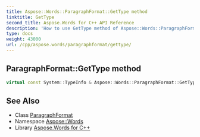 ```yaml
---
title: Aspose::Words::ParagraphFormat::GetType method
linktitle: GetType
second_title: Aspose.Words for C++ API Reference
description: 'How to use GetType method of Aspose::Words::ParagraphFormat class in C++.'
type: docs
weight: 43000
url: /cpp/aspose.words/paragraphformat/gettype/
---
```

## ParagraphFormat::GetType method




```cpp
virtual const System::TypeInfo & Aspose::Words::ParagraphFormat::GetType() const override
```

## See Also

* Class [ParagraphFormat](../)
* Namespace [Aspose::Words](../../)
* Library [Aspose.Words for C++](../../../)
